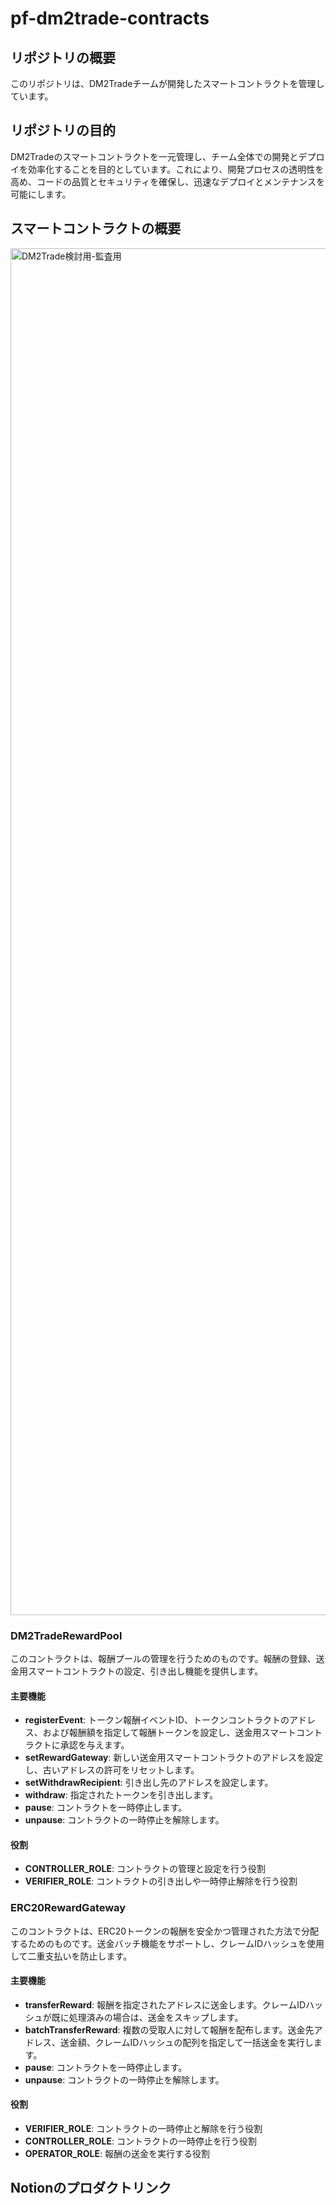 # pf-dm2trade-contracts

## リポジトリの概要
このリポジトリは、DM2Tradeチームが開発したスマートコントラクトを管理しています。

## リポジトリの目的
DM2Tradeのスマートコントラクトを一元管理し、チーム全体での開発とデプロイを効率化することを目的としています。これにより、開発プロセスの透明性を高め、コードの品質とセキュリティを確保し、迅速なデプロイとメンテナンスを可能にします。

## スマートコントラクトの概要

<img width="2187" alt="DM2Trade検討用-監査用" src="https://github.com/user-attachments/assets/dfcfa7ab-020e-48a5-b006-944df0f2056a">

### DM2TradeRewardPool

このコントラクトは、報酬プールの管理を行うためのものです。報酬の登録、送金用スマートコントラクトの設定、引き出し機能を提供します。

#### 主要機能

- **registerEvent**: トークン報酬イベントID、トークンコントラクトのアドレス、および報酬額を指定して報酬トークンを設定し、送金用スマートコントラクトに承認を与えます。
- **setRewardGateway**: 新しい送金用スマートコントラクトのアドレスを設定し、古いアドレスの許可をリセットします。
- **setWithdrawRecipient**: 引き出し先のアドレスを設定します。
- **withdraw**: 指定されたトークンを引き出します。
- **pause**: コントラクトを一時停止します。
- **unpause**: コントラクトの一時停止を解除します。

#### 役割
- **CONTROLLER_ROLE**: コントラクトの管理と設定を行う役割
- **VERIFIER_ROLE**: コントラクトの引き出しや一時停止解除を行う役割


### ERC20RewardGateway

このコントラクトは、ERC20トークンの報酬を安全かつ管理された方法で分配するためのものです。送金バッチ機能をサポートし、クレームIDハッシュを使用して二重支払いを防止します。

#### 主要機能

- **transferReward**: 報酬を指定されたアドレスに送金します。クレームIDハッシュが既に処理済みの場合は、送金をスキップします。
- **batchTransferReward**: 複数の受取人に対して報酬を配布します。送金先アドレス、送金額、クレームIDハッシュの配列を指定して一括送金を実行します。
- **pause**: コントラクトを一時停止します。
- **unpause**: コントラクトの一時停止を解除します。

#### 役割
- **VERIFIER_ROLE**: コントラクトの一時停止と解除を行う役割
- **CONTROLLER_ROLE**: コントラクトの一時停止を行う役割
- **OPERATOR_ROLE**: 報酬の送金を実行する役割

## Notionのプロダクトリンク
